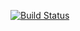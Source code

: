 [![Build Status](https://travis-ci.com/mthein69/sem.svg?branch=master)](https://travis-ci.com/mthein69/sem)